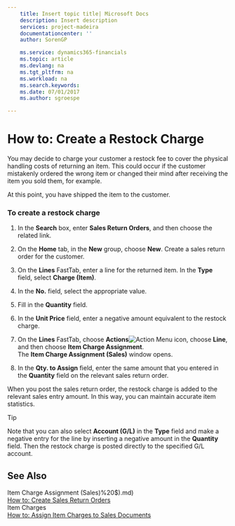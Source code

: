 ```yaml
---
    title: Insert topic title| Microsoft Docs
    description: Insert description
    services: project-madeira
    documentationcenter: ''
    author: SorenGP

    ms.service: dynamics365-financials
    ms.topic: article
    ms.devlang: na
    ms.tgt_pltfrm: na
    ms.workload: na
    ms.search.keywords:
    ms.date: 07/01/2017
    ms.author: sgroespe

---
```

# How to: Create a Restock Charge
You may decide to charge your customer a restock fee to cover the physical handling costs of returning an item. This could occur if the customer mistakenly ordered the wrong item or changed their mind after receiving the item you sold them, for example.  
  
 At this point, you have shipped the item to the customer.  
  
### To create a restock charge  
  
1.  In the **Search** box, enter **Sales Return Orders**, and then choose the related link.  
  
2.  On the **Home** tab, in the **New** group, choose **New**. Create a sales return order for the customer.  
  
3.  On the **Lines** FastTab, enter a line for the returned item. In the **Type** field, select **Charge \(Item\)**.  
  
4.  In the **No.** field, select the appropriate value.  
  
5.  Fill in the **Quantity** field.  
  
6.  In the **Unit Price** field, enter a negative amount equivalent to the restock charge.  
  
7.  On the **Lines** FastTab, choose **Actions**![Action Menu icon](../media/actionmenuicon.png "actionMenuIcon"), choose **Line**, and then choose **Item Charge Assignment**.   
    The **Item Charge Assignment \(Sales\)** window opens.  
  
8.  In the **Qty. to Assign** field, enter the same amount that you entered in the **Quantity** field on the relevant sales return order.  
  
 When you post the sales return order, the restock charge is added to the relevant sales entry amount. In this way, you can maintain accurate item statistics.  
  
> [!TIP]  
>  Note that you can also select **Account \(G\/L\)** in the **Type** field and make a negative entry for the line by inserting a negative amount in the **Quantity** field. Then the restock charge is posted directly to the specified G\/L account.  
  
## See Also  
 Item Charge Assignment \(Sales\)%20$\).md)   
 [How to: Create Sales Return Orders](../how-to-create-sales-return-orders.md)   
 Item Charges   
 [How to: Assign Item Charges to Sales Documents](../how-to-assign-item-charges-to-sales-documents.md)